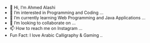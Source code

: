 - 👋 Hi, I’m Ahmed Alashi
- 👀 I’m interested in Programming and Coding ...
- 🌱 I’m currently learning Web Programming and Java Applications ...
- 💞️ I’m looking to collaborate on ...
- 📫 How to reach me on Instagram ...
- Fun Fact: I love Arabic Calligraphy & Gaming ..

<!---
ahmedalashii/ahmedalashii is a ✨ special ✨ repository because its `README.md` (this file) appears on your GitHub profile.
You can click the Preview link to take a look at your changes.
--->

